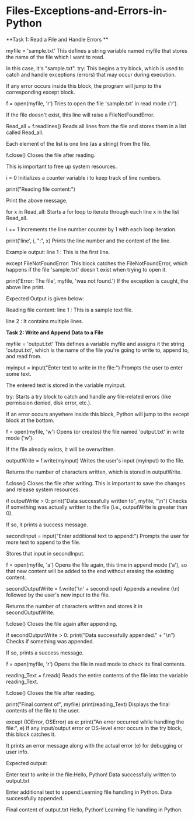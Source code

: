 # Files-Exceptions-and-Errors-in-Python

**Task 1: Read a File and Handle Errors **

myfile = 'sample.txt'
This defines a string variable named myfile that stores the name of the file which I want to read.

In this case, it's "sample.txt".
try:
This begins a try block, which is used to catch and handle exceptions (errors) that may occur during execution.

If any error occurs inside this block, the program will jump to the corresponding except block.


f = open(myfile, 'r')
Tries to open the file 'sample.txt' in read mode ('r').

If the file doesn't exist, this line will raise a FileNotFoundError.


Read_all = f.readlines()
Reads all lines from the file and stores them in a list called Read_all.

Each element of the list is one line (as a string) from the file.


f.close()
Closes the file after reading.

This is important to free up system resources.


i = 0
Initializes a counter variable i to keep track of line numbers.

print("Reading file content:")

Print the above message.

for x in Read_all:
Starts a for loop to iterate through each line x in the list Read_all.


i += 1
Increments the line number counter by 1 with each loop iteration.


print('line', i, ":", x)
Prints the line number and the content of the line.

Example output: line 1 : This is the first line.


except FileNotFoundError:
This block catches the FileNotFoundError, which happens if the file 'sample.txt' doesn't exist when trying to open it.


print('Error: The file', myfile, 'was not found.')
If the exception is caught, the above line print.

Expected Output is given below:

Reading file content:
line 1 : This is a sample text file.

line 2 : It contains multiple lines.



**Task 2: Write and Append Data to a File**

myfile = 'output.txt'
This defines a variable myfile and assigns it the string 'output.txt', which is the name of the file you're going to write to, append to, and read from.


myinput = input("Enter text to write in the file:")
Prompts the user to enter some text.

The entered text is stored in the variable myinput.


try:
Starts a try block to catch and handle any file-related errors (like permission denied, disk error, etc.).

If an error occurs anywhere inside this block, Python will jump to the except block at the bottom.


f = open(myfile, 'w')
Opens (or creates) the file named 'output.txt' in write mode ('w').

If the file already exists, it will be overwritten.


outputWrite = f.write(myinput)
Writes the user's input (myinput) to the file.

Returns the number of characters written, which is stored in outputWrite.


f.close()
Closes the file after writing. This is important to save the changes and release system resources.


if outputWrite > 0:
print("Data successfully written to", myfile, "\n")
Checks if something was actually written to the file (i.e., outputWrite is greater than 0).

If so, it prints a success message.


secondInput = input("Enter additional text to append:")
Prompts the user for more text to append to the file.

Stores that input in secondInput.


f = open(myfile, 'a')
Opens the file again, this time in append mode ('a'), so that new content will be added to the end without erasing the existing content.


secondOutputWrite = f.write('\n' + secondInput)
Appends a newline (\n) followed by the user's new input to the file.

Returns the number of characters written and stores it in secondOutputWrite.


f.close()
Closes the file again after appending.


if secondOutputWrite > 0:
print("Data successfully appended." + "\n")
Checks if something was appended.

If so, prints a success message.


f = open(myfile, 'r')
Opens the file in read mode to check its final contents.


reading_Text = f.read()
Reads the entire contents of the file into the variable reading_Text.


f.close()
Closes the file after reading.


print("Final content of", myfile)
print(reading_Text)
Displays the final contents of the file to the user.


except (IOError, OSError) as e:
print("An error occurred while handling the file:", e)
If any input/output error or OS-level error occurs in the try block, this block catches it.

It prints an error message along with the actual error (e) for debugging or user info.

Expected output:

Enter text to write in the file:Hello, Python!
Data successfully written to output.txt 

Enter additional text to append:Learning file handling in Python.
Data successfully appended.

Final content of output.txt
Hello, Python!
Learning file handling in Python.





